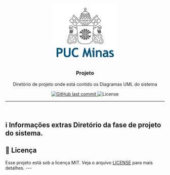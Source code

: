 <h1 align="center"> 
  <img alt="GoStack" src="../assets/images/logoPUC.png" width="200px" /> 
</h1> 
<h3 align="center"> Projeto </h3> 
<p align="center">Diretório de projeto onde está contido os Diagramas UML do sistema</p> <p align="center"> 
  <a href="https://github.com/pauloangelodb/LDS-Lab01/main"> 
    <img alt="GitHub last commit" src="https://img.shields.io/github/last-commit/pauloangelodb/LDS-Lab01"> 
  </a> 
  <img alt="License" src="https://img.shields.io/badge/license-MIT-%2304D361"> 
</p> 
<hr> 
<br/> 

## ℹ️ Informações extras Diretório da fase de projeto do sistema. 

## :memo: Licença 
Esse projeto está sob a licença MIT. Veja o arquivo [LICENSE](LICENSE) para mais detalhes. ---
